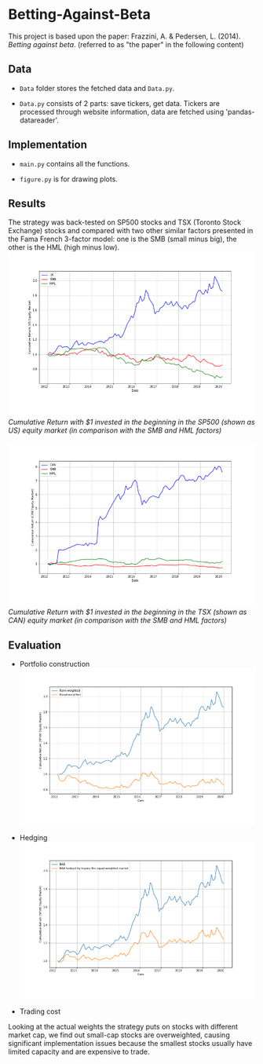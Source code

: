 # Betting-Against-Beta

This project is based upon the paper: Frazzini, A. \& Pedersen, L. (2014). *Betting against beta*. (referred to as "the paper" in the following content)

## Data
- `Data` folder stores the fetched data and `Data.py`.

- `Data.py` consists of 2 parts: save tickers, get data. Tickers are processed through website information, data are fetched using 'pandas-datareader'.


## Implementation
- `main.py` contains all the functions.

- `figure.py` is for drawing plots.


## Results

The strategy was back-tested on SP500 stocks and TSX (Toronto Stock Exchange) stocks and compared with two other similar factors presented in the Fama French 3-factor model: one is the SMB (small minus big), the other is the HML (high minus low).
![US](Output/US.png)
*Cumulative Return with $1 invested in the beginning in the SP500 (shown as US) equity market (in comparison with the SMB and HML factors)*

![CAN](Output/CAN.png)
*Cumulative Return with $1 invested in the beginning in the TSX (shown as CAN) equity market (in comparison with the SMB and HML factors)*

## Evaluation
- Portfolio construction
![US Equal W](Output/SP500EqualW.png)

- Hedging
![US Hedge](Output/SP500Hedge.png)

- Trading cost

Looking at the actual weights the strategy puts on stocks with different market cap, we find out small-cap stocks are overweighted, causing significant implementation issues because the smallest stocks usually have limited capacity and are expensive to trade.



